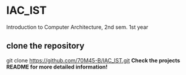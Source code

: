 # IAC_IST
Introduction to Computer Architecture, 2nd sem. 1st year
## clone the repository
git clone https://github.com/70M45-B/IAC_IST.git
**Check the projects README for more detailed information!**

